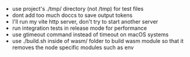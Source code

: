 - use project's ./tmp/ directory (not /tmp) for test files
- dont add too much doccs to save output tokens
- I'll run my vite http server, don't try to start another server
- run integration tests in release mode for performance
- use gtimeout command instead of timeout on macOS systems
- use ./build.sh inside of wasm/ folder to build wasm module so that it removes the node specific modules such as env